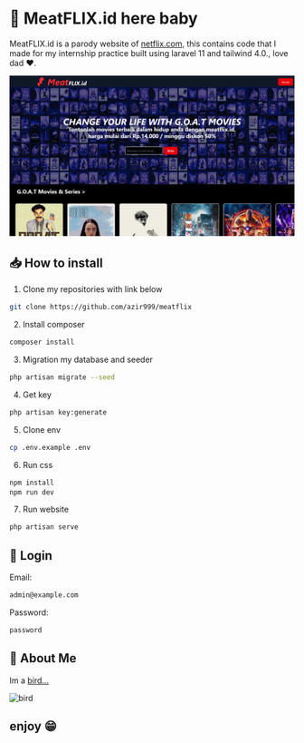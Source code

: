 # 🍖 MeatFLIX.id here baby

MeatFLIX.id is a parody website of [netflix.com](netflix.com), this contains code that I made for my internship practice built using laravel 11 and tailwind 4.0., love dad ❤.

![MeatFLIX.id.png](meatflix.png)




## 📥 How to install

1. Clone my repositories with link below

```bash
git clone https://github.com/azir999/meatflix
```
2. Install composer

```bash
composer install
```

3. Migration my database and seeder
```bash
php artisan migrate --seed
```

4. Get key

```bash
php artisan key:generate
```
5. Clone env

```bash
cp .env.example .env
```
6. Run css

```bash
npm install
npm run dev
```

7. Run website

```bash
php artisan serve
```

## 🔑 Login
Email:
```bash
admin@example.com
```
Password:
```bash
password
```

## 🚀 About Me
Im a
[bird...](https://www.github.com/azir999)


![bird](https://i.ibb.co.com/BVNq16Jc/Screenshot-2025-03-14-133639.png)

## enjoy 😁
